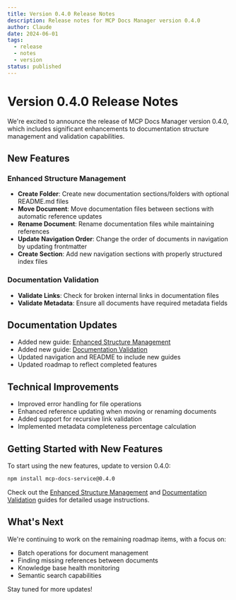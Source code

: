 ```yaml
---
title: Version 0.4.0 Release Notes
description: Release notes for MCP Docs Manager version 0.4.0
author: Claude
date: 2024-06-01
tags:
  - release
  - notes
  - version
status: published
---
```


# Version 0.4.0 Release Notes

We're excited to announce the release of MCP Docs Manager version 0.4.0, which includes significant enhancements to documentation structure management and validation capabilities.

## New Features

### Enhanced Structure Management

- **Create Folder**: Create new documentation sections/folders with optional README.md files
- **Move Document**: Move documentation files between sections with automatic reference updates
- **Rename Document**: Rename documentation files while maintaining references
- **Update Navigation Order**: Change the order of documents in navigation by updating frontmatter
- **Create Section**: Add new navigation sections with properly structured index files

### Documentation Validation

- **Validate Links**: Check for broken internal links in documentation files
- **Validate Metadata**: Ensure all documents have required metadata fields

## Documentation Updates

- Added new guide: [Enhanced Structure Management](../guides/enhanced-structure-management.md)
- Added new guide: [Documentation Validation](../guides/documentation-validation.md)
- Updated navigation and README to include new guides
- Updated roadmap to reflect completed features

## Technical Improvements

- Improved error handling for file operations
- Enhanced reference updating when moving or renaming documents
- Added support for recursive link validation
- Implemented metadata completeness percentage calculation

## Getting Started with New Features

To start using the new features, update to version 0.4.0:

```bash
npm install mcp-docs-service@0.4.0
```

Check out the [Enhanced Structure Management](../guides/enhanced-structure-management.md) and [Documentation Validation](../guides/documentation-validation.md) guides for detailed usage instructions.

## What's Next

We're continuing to work on the remaining roadmap items, with a focus on:

- Batch operations for document management
- Finding missing references between documents
- Knowledge base health monitoring
- Semantic search capabilities

Stay tuned for more updates!